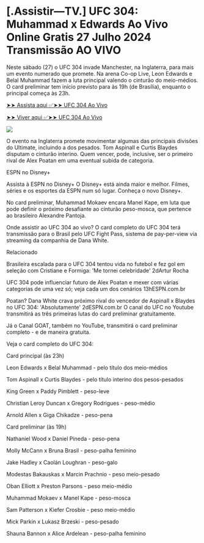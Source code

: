 <h1>[.Assistir—TV.] UFC 304: Muhammad x Edwards Ao Vivo Online Gratis 27 Julho 2024 Transmissão AO VIVO</h1>

Neste sábado (27) o UFC 304 invade Manchester, na Inglaterra, para mais um evento numerado que promete. Na arena Co-op Live, Leon Edwards e Belal Muhammad fazem a luta principal valendo o cinturão do meio-médios. O card preliminar tem início previsto para às 19h (de Brasília), enquanto o principal começa às 23h.

[➤➤ Assista aqui ✅➤➤ UFC 304 Ao Vivo](https://cutt.ly/1elcLrid)

[➤➤ Viver aqui ✅➤➤ UFC 304 Ao Vivo](https://cutt.ly/1elcLrid)

<a href="https://cutt.ly/1elcLrid" rel="nofollow" data-target="animated-image.originalLink"><img src="https://camo.githubusercontent.com/7f6f88830ea72d49540cad466f7218e4623560163f263a8577ac8297d75fe095/68747470733a2f2f7777772e746563686d65686f772e636f6d2f77702d636f6e74656e742f75706c6f6164732f323032342f30332f72676273727465672e676966" data-canonical-src="https://www.techmehow.com/wp-content/uploads/2024/03/rgbsrteg.gif" style="max-width: 100%; display: inline-block;" data-target="animated-image.originalImage"></a>

O evento na Inglaterra promete movimentar algumas das principais divisões do Ultimate, incluindo a dos pesados. Tom Aspinall e Curtis Blaydes disputam o cinturão interino. Quem vencer, pode, inclusive, ser o primeiro rival de Alex Poatan em uma eventual subida de categoria.

ESPN no Disney+

Assista à ESPN no Disney+
O Disney+ está ainda maior e melhor. Filmes, séries e os esportes da ESPN num só lugar. Conheça o novo Disney+.


No card preliminar, Muhammad Mokaev encara Manel Kape, em luta que pode definir o próximo desafiante ao cinturão peso-mosca, que pertence ao brasileiro Alexandre Pantoja.

Onde assistir ao UFC 304 ao vivo?
O card completo do UFC 304 terá transmissão para o Brasil pelo UFC Fight Pass, sistema de pay-per-view via streaming da companhia de Dana White.

Relacionado

Brasileira escalada para o UFC 304 tentou vida no futebol e fez gol em seleção com Cristiane e Formiga: 'Me tornei celebridade'
2dArtur Rocha

UFC 304 pode influenciar futuro de Alex Poatan e mexer com várias categorias de uma vez só; veja cada um dos cenários
13hESPN.com.br

Poatan? Dana White crava próximo rival do vencedor de Aspinall x Blaydes no UFC 304: 'Absolutamente'
2dESPN.com.br
O canal do UFC no Youtube transmitirá as três primeiras lutas do card preliminar gratuitamente.

Já o Canal GOAT, também no YouTube, transmitirá o card preliminar completo - e de maneira gratuita.

Veja o card completo do UFC 304:

Card principal (às 23h)

Leon Edwards x Belal Muhammad - pelo título dos meio-médios

Tom Aspinall x Curtis Blaydes - pelo título interino dos pesos-pesados

King Green x Paddy Pimblett - peso-leve

Christian Leroy Duncan x Gregory Rodrigues - peso-médio

Arnold Allen x Giga Chikadze - peso-pena


Card preliminar (às 19h)

Nathaniel Wood x Daniel Pineda - peso-pena

Molly McCann x Bruna Brasil - peso-palha feminino

Jake Hadley x Caolán Loughran - peso-galo

Modestas Bakauskas x Marcin Prachnio - peso meio-pesado

Oban Elliott x Preston Parsons - peso meio-médio

Muhammad Mokaev x Manel Kape - peso-mosca

Sam Patterson x Kiefer Crosbie - peso meio-médio

Mick Parkin x Lukasz Brzeski - peso-pesado

Shauna Bannon x Alice Ardelean - peso-palha feminino
